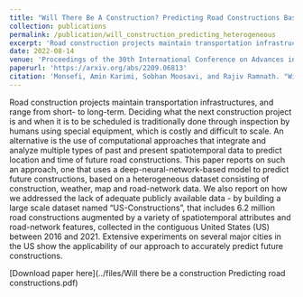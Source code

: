 ```yaml
---
title: "Will There Be A Construction? Predicting Road Constructions Based On Heterogeneous Spatiotemporal Data"
collection: publications
permalink: /publication/will_construction_predicting_heterogeneous
excerpt: 'Road construction projects maintain transportation infrastructures, and range from short- to long-term. Deciding what the next construction project is and when it is to be scheduled is traditionally done through inspection by humans using special equipment, which is costly and difficult to scale. An alternative is the use of computational approaches that integrate and analyze multiple types of past and present spatiotemporal data to predict location and time of future road constructions. This paper reports on such an approach, one that uses a deep-neural-network-based model to predict future constructions, based on a heterogeneous dataset consisting of construction, weather, map and road-network data. We also report on how we addressed the lack of adequate publicly available data - by building a large scale dataset named “US-Constructions”, that includes 6.2 million road constructions augmented by a variety of spatiotemporal attributes and road-network features, collected in the contiguous United States (US) between 2016 and 2021. Extensive experiments on several major cities in the US show the applicability of our approach to accurately predict future constructions.'
date: 2022-08-14
venue: 'Proceedings of the 30th International Conference on Advances in Geographic Information Systems. 2022'
paperurl: 'https://arxiv.org/abs/2209.06813'
citation: 'Monsefi, Amin Karimi, Sobhan Moosavi, and Rajiv Ramnath. "Will there be a construction? Predicting road constructions based on heterogeneous spatiotemporal data." Proceedings of the 30th International Conference on Advances in Geographic Information Systems. 2022.'
---
```

Road construction projects maintain transportation infrastructures, and range from short- to long-term. Deciding what the next construction project is and when it is to be scheduled is traditionally done through inspection by humans using special equipment, which is costly and difficult to scale. An alternative is the use of computational approaches that integrate and analyze multiple types of past and present spatiotemporal data to predict location and time of future road constructions. This paper reports on such an approach, one that uses a deep-neural-network-based model to predict future constructions, based on a heterogeneous dataset consisting of construction, weather, map and road-network data. We also report on how we addressed the lack of adequate publicly available data - by building a large scale dataset named “US-Constructions”, that includes 6.2 million road constructions augmented by a variety of spatiotemporal attributes and road-network features, collected in the contiguous United States (US) between 2016 and 2021. Extensive experiments on several major cities in the US show the applicability of our approach to accurately predict future constructions.

[Download paper here](../files/Will there be a construction Predicting road constructions.pdf)
